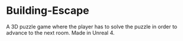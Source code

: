 # Building-Escape
A 3D puzzle game where the player has to solve the puzzle in order to advance to the next room. Made in Unreal 4.
